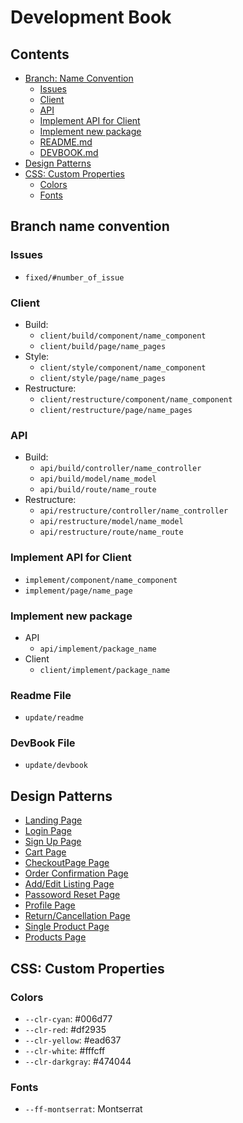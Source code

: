 # Development Book

## Contents
- [Branch: Name Convention](#branch-name-convention)
  - [Issues](#issues)
  - [Client](#client)
  - [API](#api)
  - [Implement API for Client](#implement-api-for-client)
  - [Implement new package](#implement-new-package)
  - [README.md](#readme-file)
  - [DEVBOOK.md](#devbook-file)
- [Design Patterns](#design-patterns)
- [CSS: Custom Properties](#css-custom-properties)
  - [Colors](#colors)
  - [Fonts](#fonts)

## Branch name convention
### Issues
- `fixed/#number_of_issue`

### Client
- Build:
  - `client/build/component/name_component`
  - `client/build/page/name_pages`
- Style:
  - `client/style/component/name_component`
  - `client/style/page/name_pages`
- Restructure:
  - `client/restructure/component/name_component`
  - `client/restructure/page/name_pages`

### API
- Build:
  - `api/build/controller/name_controller`
  - `api/build/model/name_model`
  - `api/build/route/name_route`
- Restructure:
  - `api/restructure/controller/name_controller`
  - `api/restructure/model/name_model`
  - `api/restructure/route/name_route`

### Implement API for Client
- `implement/component/name_component`
- `implement/page/name_page`

### Implement new package
- API
  - `api/implement/package_name`
- Client
  - `client/implement/package_name`

### Readme File
  - `update/readme`

### DevBook File
  - `update/devbook`

<!-- Section to list Object structure from API -->
<!-- ## JSON Patterns -->

## Design Patterns

- [Landing Page](https://xd.adobe.com/view/4d535719-0e25-41cd-a97f-87a4a1b48d90-1800/)
- [Login Page](https://xd.adobe.com/view/825ed044-17c9-4c10-a2d9-0085700186f1-d70d/)
- [Sign Up Page](https://xd.adobe.com/view/f6f5fc3a-fa1a-4941-b299-a4c0bd2fde14-a3a6/)
- [Cart Page](https://xd.adobe.com/view/af7eb9d6-17f5-4094-8245-43c00f7aee28-fa2d/)
- [CheckoutPage Page](https://xd.adobe.com/view/0acee9bb-9518-46b3-9949-62968856007e-5f9d/)
- [Order Confirmation Page](https://xd.adobe.com/view/97390c00-938d-4e46-83a2-012f3675c234-c26a/)
- [Add/Edit Listing Page](https://xd.adobe.com/view/efd2f294-1a32-4d5d-ae7a-bd4150dd4dda-ba81/)
- [Passoword Reset Page](https://xd.adobe.com/view/fced0ad8-c753-41e6-8ab6-5a1b1825b965-a9be/)
- [Profile Page](https://xd.adobe.com/view/6a3bca69-6a92-49a8-a843-94fd7daa5006-3f68/)
- [Return/Cancellation Page](https://xd.adobe.com/view/897f09c9-e493-441f-8a1a-a83ab6f1735f-dc2c/)
- [Single Product Page](https://xd.adobe.com/view/b1cadd13-f57f-4191-9e16-a7da7abab23d-e499/)
- [Products Page](https://xd.adobe.com/view/d69e9515-abdd-4a7d-b302-6ea307dd69f8-83cd/)

## CSS: Custom Properties
### Colors
- `--clr-cyan`: #006d77
- `--clr-red`: #df2935
- `--clr-yellow`: #ead637
- `--clr-white`: #fffcff
- `--clr-darkgray`: #474044
### Fonts  
- `--ff-montserrat`: Montserrat
